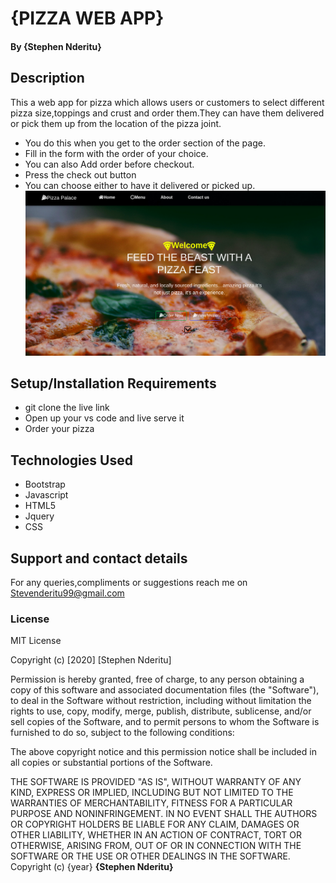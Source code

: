 # {PIZZA WEB APP}
#### By **{Stephen Nderitu}**
## Description
This a web app for pizza which allows users or customers to select different pizza size,toppings and crust and order them.They can have them delivered or pick them up from the location of the pizza joint.
* You do this when you get to the order section of the page.
* Fill in the form with the order of your choice.
* You can also Add order before checkout.
* Press the check out button
* You can choose either to have it delivered or picked up.
![home](img/home.jpg)
## Setup/Installation Requirements
* git clone the live link
* Open up your vs code and live serve it
* Order your pizza

## Technologies Used
* Bootstrap
* Javascript
* HTML5
* Jquery
* CSS
## Support and contact details
For any queries,compliments or suggestions reach me on Stevenderitu99@gmail.com
### License
MIT License

Copyright (c) [2020] [Stephen Nderitu]

Permission is hereby granted, free of charge, to any person obtaining a copy
of this software and associated documentation files (the "Software"), to deal
in the Software without restriction, including without limitation the rights
to use, copy, modify, merge, publish, distribute, sublicense, and/or sell
copies of the Software, and to permit persons to whom the Software is
furnished to do so, subject to the following conditions:

The above copyright notice and this permission notice shall be included in all
copies or substantial portions of the Software.

THE SOFTWARE IS PROVIDED "AS IS", WITHOUT WARRANTY OF ANY KIND, EXPRESS OR
IMPLIED, INCLUDING BUT NOT LIMITED TO THE WARRANTIES OF MERCHANTABILITY,
FITNESS FOR A PARTICULAR PURPOSE AND NONINFRINGEMENT. IN NO EVENT SHALL THE
AUTHORS OR COPYRIGHT HOLDERS BE LIABLE FOR ANY CLAIM, DAMAGES OR OTHER
LIABILITY, WHETHER IN AN ACTION OF CONTRACT, TORT OR OTHERWISE, ARISING FROM,
OUT OF OR IN CONNECTION WITH THE SOFTWARE OR THE USE OR OTHER DEALINGS IN THE
SOFTWARE.
Copyright (c) {year} **{Stephen Nderitu}**
